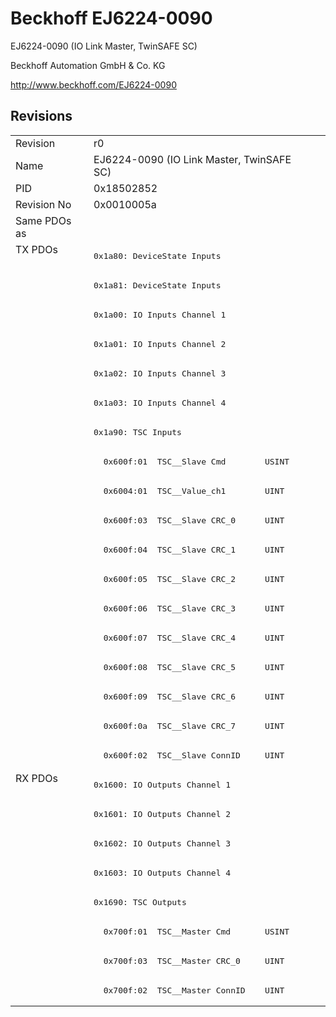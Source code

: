 # Beckhoff EJ6224-0090

EJ6224-0090 (IO Link Master, TwinSAFE SC)

Beckhoff Automation GmbH & Co. KG

http://www.beckhoff.com/EJ6224-0090

## Revisions
<table>
<tr >
<td>Revision</td>
<td>r0</td>
</tr>
<tr >
<td>Name</td>
<td>EJ6224-0090 (IO Link Master, TwinSAFE SC)</td>
</tr>
<tr >
<td>PID</td>
<td>0x18502852</td>
</tr>
<tr >
<td>Revision No</td>
<td>0x0010005a</td>
</tr>
<tr >
<td>Same PDOs as</td>
<td></td>
</tr>
<tr class="txpdo pdosection">
<td rowspan=18 valign=top>TX PDOs</td>
<td><pre>0x1a80: DeviceState Inputs</pre></td>
<td></td>
</tr>
<tr class="txpdo pdosection">
<td><pre>0x1a81: DeviceState Inputs</pre></td>
</tr>
<tr class="txpdo pdosection">
<td><pre>0x1a00: IO Inputs Channel 1</pre></td>
</tr>
<tr class="txpdo pdosection">
<td><pre>0x1a01: IO Inputs Channel 2</pre></td>
</tr>
<tr class="txpdo pdosection">
<td><pre>0x1a02: IO Inputs Channel 3</pre></td>
</tr>
<tr class="txpdo pdosection">
<td><pre>0x1a03: IO Inputs Channel 4</pre></td>
</tr>
<tr class="txpdo pdosection">
<td><pre>0x1a90: TSC Inputs</pre></td>
</tr>
<tr class="txpdo">
<td><pre>  0x600f:01  TSC__Slave Cmd        USINT</pre></td>
</tr>
<tr class="txpdo">
<td><pre>  0x6004:01  TSC__Value_ch1        UINT</pre></td>
</tr>
<tr class="txpdo">
<td><pre>  0x600f:03  TSC__Slave CRC_0      UINT</pre></td>
</tr>
<tr class="txpdo">
<td><pre>  0x600f:04  TSC__Slave CRC_1      UINT</pre></td>
</tr>
<tr class="txpdo">
<td><pre>  0x600f:05  TSC__Slave CRC_2      UINT</pre></td>
</tr>
<tr class="txpdo">
<td><pre>  0x600f:06  TSC__Slave CRC_3      UINT</pre></td>
</tr>
<tr class="txpdo">
<td><pre>  0x600f:07  TSC__Slave CRC_4      UINT</pre></td>
</tr>
<tr class="txpdo">
<td><pre>  0x600f:08  TSC__Slave CRC_5      UINT</pre></td>
</tr>
<tr class="txpdo">
<td><pre>  0x600f:09  TSC__Slave CRC_6      UINT</pre></td>
</tr>
<tr class="txpdo">
<td><pre>  0x600f:0a  TSC__Slave CRC_7      UINT</pre></td>
</tr>
<tr class="txpdo">
<td><pre>  0x600f:02  TSC__Slave ConnID     UINT</pre></td>
</tr>
<tr class="rxpdo pdosection">
<td rowspan=8 valign=top>RX PDOs</td>
<td><pre>0x1600: IO Outputs Channel 1</pre></td>
<td></td>
</tr>
<tr class="rxpdo pdosection">
<td><pre>0x1601: IO Outputs Channel 2</pre></td>
</tr>
<tr class="rxpdo pdosection">
<td><pre>0x1602: IO Outputs Channel 3</pre></td>
</tr>
<tr class="rxpdo pdosection">
<td><pre>0x1603: IO Outputs Channel 4</pre></td>
</tr>
<tr class="rxpdo pdosection">
<td><pre>0x1690: TSC Outputs</pre></td>
</tr>
<tr class="rxpdo">
<td><pre>  0x700f:01  TSC__Master Cmd       USINT</pre></td>
</tr>
<tr class="rxpdo">
<td><pre>  0x700f:03  TSC__Master CRC_0     UINT</pre></td>
</tr>
<tr class="rxpdo">
<td><pre>  0x700f:02  TSC__Master ConnID    UINT</pre></td>
</tr>
</table>
